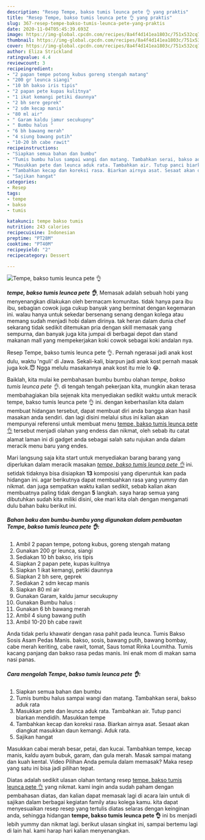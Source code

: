 ```yaml
---
description: "Resep Tempe, bakso tumis leunca pete 👌 yang praktis"
title: "Resep Tempe, bakso tumis leunca pete 👌 yang praktis"
slug: 367-resep-tempe-bakso-tumis-leunca-pete-yang-praktis
date: 2020-11-04T05:45:39.693Z
image: https://img-global.cpcdn.com/recipes/8a4f4d141ea1803c/751x532cq70/tempe-bakso-tumis-leunca-pete-👌-foto-resep-utama.jpg
thumbnail: https://img-global.cpcdn.com/recipes/8a4f4d141ea1803c/751x532cq70/tempe-bakso-tumis-leunca-pete-👌-foto-resep-utama.jpg
cover: https://img-global.cpcdn.com/recipes/8a4f4d141ea1803c/751x532cq70/tempe-bakso-tumis-leunca-pete-👌-foto-resep-utama.jpg
author: Eliza Strickland
ratingvalue: 4.4
reviewcount: 3
recipeingredient:
- "2 papan tempe potong kubus goreng stengah matang"
- "200 gr leunca siangi"
- "10 bh bakso iris tipis"
- "2 papan pete kupas kulitnya"
- "1 ikat kemangi petiki daunnya"
- "2 bh sere geprek"
- "2 sdm kecap manis"
- "80 ml air"
- " Garam kaldu jamur secukupny"
- " Bumbu halus "
- "6 bh bawang merah"
- "4 siung bawang putih"
- "10-20 bh cabe rawit"
recipeinstructions:
- "Siapkan semua bahan dan bumbu"
- "Tumis bumbu halus sampai wangi dan matang. Tambahkan serai, bakso aduk rata"
- "Masukkan pete dan leunca aduk rata. Tambahkan air. Tutup panci biarkan mendidih. Masukkan tempe"
- "Tambahkan kecap dan koreksi rasa. Biarkan airnya asat. Sesaat akan diangkat masukkan daun kemangi. Aduk rata."
- "Sajikan hangat"
categories:
- Resep
tags:
- tempe
- bakso
- tumis

katakunci: tempe bakso tumis 
nutrition: 243 calories
recipecuisine: Indonesian
preptime: "PT28M"
cooktime: "PT40M"
recipeyield: "2"
recipecategory: Dessert

---
```



![Tempe, bakso tumis leunca pete 👌](https://img-global.cpcdn.com/recipes/8a4f4d141ea1803c/751x532cq70/tempe-bakso-tumis-leunca-pete-👌-foto-resep-utama.jpg)

<b><i>tempe, bakso tumis leunca pete 👌</i></b>, Memasak adalah sebuah hobi yang menyenangkan dilakukan oleh bermacam komunitas. tidak hanya para ibu ibu, sebagian cowok juga cukup banyak yang berminat dengan kegemaran ini. walau hanya untuk sekedar bersenang senang dengan kolega atau memang sudah menjadi hobi dalam dirinya. tak heran dalam dunia chef sekarang tidak sedikit ditemukan pria dengan skill memasak yang sempurna, dan banyak juga kita jumpai di berbagai depot dan stand makanan mall yang mempekerjakan koki cowok sebagai koki andalan nya.

Resep Tempe, bakso tumis leunca pete 👌. Pernah ngerasai jadi anak kost dulu, waktu &#39;nguli&#39; di Jawa. Sekali-kali, biarpun jadi anak kost pernah masak juga kok.😇 Ngga melulu masakannya anak kost itu mie lo 😂.

Baiklah, kita mulai ke pembahasan bumbu bumbu olahan <i>tempe, bakso tumis leunca pete 👌</i>. di tengah tengah pekerjaan kita, mungkin akan terasa membahagiakan bila sejenak kita menyediakan sedikit waktu untuk meracik tempe, bakso tumis leunca pete 👌 ini. dengan keberhasilan kita dalam membuat hidangan tersebut, dapat membuat diri anda bangga akan hasil masakan anda sendiri. dan lagi disini melalui situs ini kalian akan mempunyai referensi untuk membuat menu <u>tempe, bakso tumis leunca pete 👌</u> tersebut menjadi olahan yang endess dan nikmat, oleh sebab itu catat alamat laman ini di gadget anda sebagai salah satu rujukan anda dalam meracik menu baru yang endes.


Mari langsung saja kita start untuk menyediakan barang barang yang diperlukan dalam meracik masakan <u><i>tempe, bakso tumis leunca pete 👌</i></u> ini. setidak tidaknya bisa disiapkan <b>13</b> komposisi yang diperuntuk kan pada hidangan ini. agar berikutnya dapat membuahkan rasa yang yummy dan nikmat. dan juga sempatkan waktu kalian sedikit, sebab kalian akan membuatnya paling tidak dengan <b>5</b> langkah. saya harap semua yang dibutuhkan sudah kita miliki disini, oke mari kita olah dengan mengamati dulu bahan baku berikut ini.

<!--inarticleads1-->

##### Bahan baku dan bumbu-bumbu yang digunakan dalam pembuatan Tempe, bakso tumis leunca pete 👌:

1. Ambil 2 papan tempe, potong kubus, goreng stengah matang
1. Gunakan 200 gr leunca, siangi
1. Sediakan 10 bh bakso, iris tipis
1. Siapkan 2 papan pete, kupas kulitnya
1. Siapkan 1 ikat kemangi, petiki daunnya
1. Siapkan 2 bh sere, geprek
1. Sediakan 2 sdm kecap manis
1. Siapkan 80 ml air
1. Gunakan  Garam, kaldu jamur secukupny
1. Gunakan  Bumbu halus :
1. Gunakan 6 bh bawang merah
1. Ambil 4 siung bawang putih
1. Ambil 10-20 bh cabe rawit


Anda tidak perlu khawatir dengan rasa pahit pada leunca. Tumis Bakso Sosis Asam Pedas Manis. bakso, sosis, bawang putih, bawang bombay, cabe merah keriting, cabe rawit, tomat, Saus tomat Rinka Loumitha. Tumis kacang panjang dan bakso rasa pedas manis. Ini enak mom di makan sama nasi panas. 

<!--inarticleads2-->

##### Cara mengolah Tempe, bakso tumis leunca pete 👌:

1. Siapkan semua bahan dan bumbu
1. Tumis bumbu halus sampai wangi dan matang. Tambahkan serai, bakso aduk rata
1. Masukkan pete dan leunca aduk rata. Tambahkan air. Tutup panci biarkan mendidih. Masukkan tempe
1. Tambahkan kecap dan koreksi rasa. Biarkan airnya asat. Sesaat akan diangkat masukkan daun kemangi. Aduk rata.
1. Sajikan hangat


Masukkan cabai merah besar, petai, dan kucai. Tambahkan tempe, kecap manis, kaldu ayam bubuk, garam, dan gula merah. Masak sampai matang dan kuah kental. Video Pilihan Anda pemula dalam memasak? Maka resep yang satu ini bisa jadi pilihan tepat. 

Diatas adalah sedikit ulasan olahan tentang resep <u>tempe, bakso tumis leunca pete 👌</u> yang nikmat. kami ingin anda sudah paham dengan pembahasan diatas, dan kalian dapat memasak lagi di acara lain untuk di sajikan dalam berbagai kegiatan family atau kolega kamu. kita dapat menyesuaikan resep resep yang tertulis diatas selaras dengan keinginan anda, sehingga hidangan <b>tempe, bakso tumis leunca pete 👌</b> ini bs menjadi lebih yummy dan nikmat lagi. berikut ulasan singkat ini, sampai bertemu lagi di lain hal. kami harap hari kalian menyenangkan.

